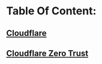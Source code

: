# Table Of Content:

## [Cloudflare](https://app.gitbook.com/o/UlTmFaF7PSfhBNuKtcaC/s/c306iVJ6ovvYdqxeKzdC/)

## [Cloudflare Zero Trust](https://app.gitbook.com/o/UlTmFaF7PSfhBNuKtcaC/s/Da5F2M88fHsYyIImjzDZ/)
